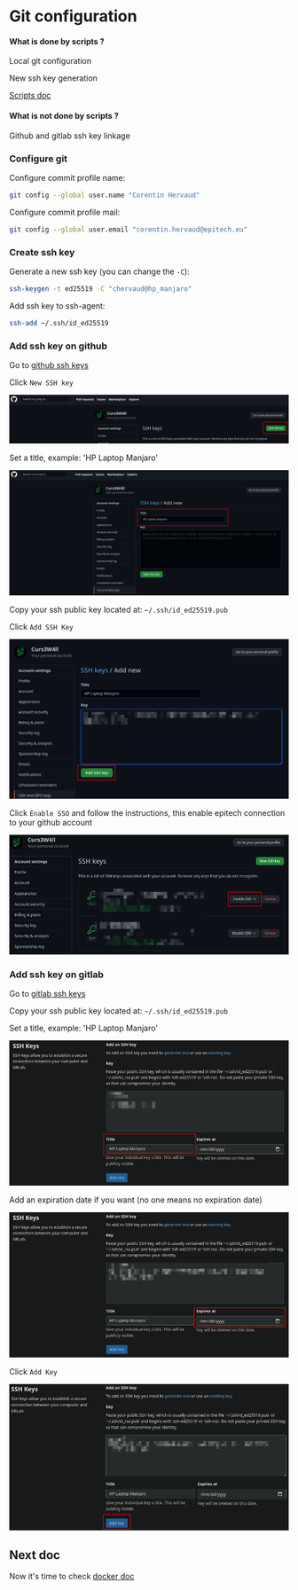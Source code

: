# Git configuration

#### What is done by scripts ?

Local git configuration

New ssh key generation

[Scripts doc](scripts.md)

#### What is not done by scripts ?

Github and gitlab ssh key linkage

### Configure git

Configure commit profile name:

```bash
git config --global user.name "Corentin Hervaud"
```

Configure commit profile mail:

```bash
git config --global user.email "corentin.hervaud@epitech.eu"
```

### Create ssh key

Generate a new ssh key (you can change the `-C`):

```bash
ssh-keygen -t ed25519 -C "chervaud@hp_manjaro"
```

Add ssh key to ssh-agent:

```bash
ssh-add ~/.ssh/id_ed25519
```

### Add ssh key on github

Go to [github ssh keys](https://github.com/settings/keys)

Click `New SSH key`

![New ssh key](img/git_github_new-ssh-key.png)

Set a title, example: 'HP Laptop Manjaro'

![Set title](img/git_github_set-title.png)

Copy your ssh public key located at: `~/.ssh/id_ed25519.pub`

Click `Add SSH Key`

![Add ssh key](img/git_github_add-ssh-key.png)

Click `Enable SSO` and follow the instructions, this enable epitech connection to your github account

![Enable SSO](img/git_github_enable-sso.png)

### Add ssh key on gitlab

Go to [gitlab ssh keys](https://gitlab.com/-/profile/keys)

Copy your ssh public key located at: `~/.ssh/id_ed25519.pub`

Set a title, example: 'HP Laptop Manjaro'

![Set title](img/git_gitlab_set-title.png)

Add an expiration date if you want (no one means no expiration date)

![Expiration date](img/git_gitlab_expiration-date.png)

Click `Add Key`

![Add key](img/git_gitlab_add-key.png)

## Next doc

Now it's time to check [docker doc](docker.md)
